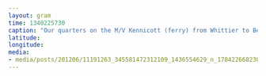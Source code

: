 ```yaml
---
layout: gram
time: 1340225730
caption: "Our quarters on the M/V Kennicott (ferry) from Whittier to Bellingham. First time pitching a tent on a boat!"
latitude: 
longitude: 
media:
- media/posts/201206/11191263_345581472312109_1436554629_n_17842266823000351.jpg
---
```

